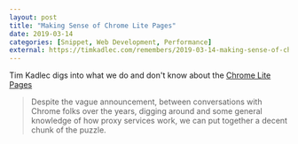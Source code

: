 ```yaml
---
layout: post
title: "Making Sense of Chrome Lite Pages"
date: 2019-03-14
categories: [Snippet, Web Development, Performance]
external: https://timkadlec.com/remembers/2019-03-14-making-sense-of-chrome-lite-pages/
---
```

Tim Kadlec digs into what we do and don't know about the [Chrome Lite Pages](https://blog.chromium.org/2019/03/chrome-lite-pages-for-faster-leaner.html)

> Despite the vague announcement, between conversations with Chrome folks over the years, digging around and some general knowledge of how proxy services work, we can put together a decent chunk of the puzzle.